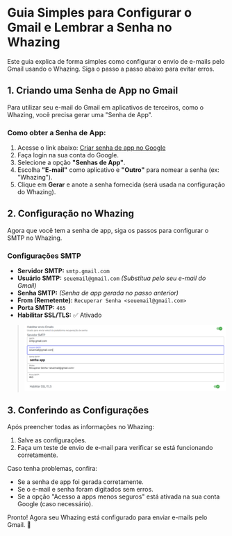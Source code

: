 # Guia Simples para Configurar o Gmail e Lembrar a Senha no Whazing

Este guia explica de forma simples como configurar o envio de e-mails pelo Gmail usando o Whazing. Siga o passo a passo abaixo para evitar erros.

## 1. Criando uma Senha de App no Gmail
Para utilizar seu e-mail do Gmail em aplicativos de terceiros, como o Whazing, você precisa gerar uma "Senha de App".

### Como obter a Senha de App:
1. Acesse o link abaixo:
   [Criar senha de app no Google](https://support.google.com/accounts/answer/185833?hl=pt-BR)
2. Faça login na sua conta do Google.
3. Selecione a opção **"Senhas de App"**.
4. Escolha **"E-mail"** como aplicativo e **"Outro"** para nomear a senha (ex: "Whazing").
5. Clique em **Gerar** e anote a senha fornecida (será usada na configuração do Whazing).

## 2. Configuração no Whazing
Agora que você tem a senha de app, siga os passos para configurar o SMTP no Whazing.

### Configurações SMTP
- **Servidor SMTP:** `smtp.gmail.com`
- **Usuário SMTP:** `seuemail@gmail.com`  *(Substitua pelo seu e-mail do Gmail)*
- **Senha SMTP:** *(Senha de app gerada no passo anterior)*
- **From (Remetente):** `Recuperar Senha <seuemail@gmail.com>`
- **Porta SMTP:** `465`
- **Habilitar SSL/TLS:** ✅ Ativado

>![print](email.png)

## 3. Conferindo as Configurações
Após preencher todas as informações no Whazing:
1. Salve as configurações.
2. Faça um teste de envio de e-mail para verificar se está funcionando corretamente.

Caso tenha problemas, confira:
- Se a senha de app foi gerada corretamente.
- Se o e-mail e senha foram digitados sem erros.
- Se a opção "Acesso a apps menos seguros" está ativada na sua conta Google (caso necessário).

Pronto! Agora seu Whazing está configurado para enviar e-mails pelo Gmail. 🚀